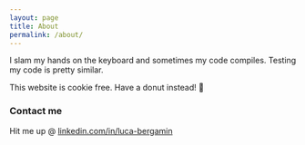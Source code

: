 ```yaml
---
layout: page
title: About
permalink: /about/
---
```


I slam my hands on the keyboard and sometimes my code compiles. Testing my code is pretty similar.

This website is cookie free. Have a donut instead! 🍩

### Contact me

Hit me up @ [linkedin.com/in/luca-bergamin]()

